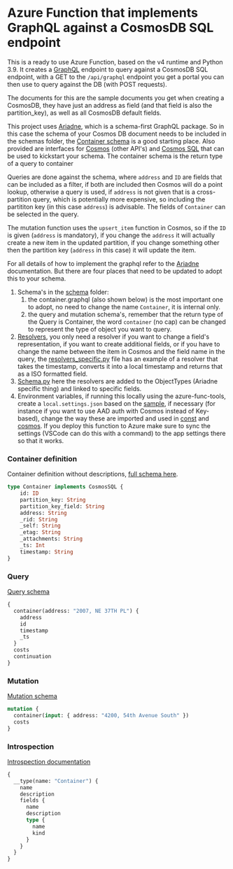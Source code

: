 # Azure Function that implements GraphQL against a CosmosDB SQL endpoint

This is a ready to use Azure Function, based on the v4 runtime and Python 3.9. It creates a [GraphQL] endpoint to query against a CosmosDB SQL endpoint, with a GET to the `/api/graphql` endpoint you get a portal you can then use to query against the DB (with POST requests).

The documents for this are the sample documents you get when creating a CosmosDB, they have just an address as field (and that field is also the partition_key), as well as all CosmosDB default fields.

This project uses [Ariadne], which is a schema-first GraphQL package. So in this case the schema of your Cosmos DB document needs to be included in the schemas folder, the [Container schema](schemas//container.graphql) is a good starting place. Also provided are interfaces for [Cosmos](schemas//interface_cosmos.graphql) (other API's) and [Cosmos SQL](schemas//interface_cosmos_sql.graphql) that can be used to kickstart your schema. The container schema is the return type of a query to container

Queries are done against the schema, where `address` and `ID` are fields that can be included as a filter, if both are included then Cosmos will do a point lookup, otherwise a query is used, if `address` is not given that is a cross-partition query, which is potentially more expensive, so including the partititon key (in this case `address`) is advisable. The fields of `Container` can be selected in the query.

The mutation function uses the `upsert_item` function in Cosmos, so if the `ID` is given (`address` is mandatory), if you change the `address` it will actually create a new item in the updated partition, if you change something other then the partition key (`address` in this case) it will update the item.

For all details of how to implement the graphql refer to the [Ariadne] documentation. But there are four places that need to be updated to adopt this to your schema.

1. Schema's in the [schema](schema//) folder: 
    1. the container.graphql (also shown below) is the most important one to adopt, no need to change the name `Container`, it is internal only.
    1. the query and mutation schema's, remember that the return type of the Query is Container, the word `container` (no cap) can be changed to represent the type of object you want to query.
1. [Resolvers](graphql//resolvers//), you only need a resolver if you want to change a field's representation, if you want to create additional fields, or if you have to change the name between the item in Cosmos and the field name in the query, the [resolvers_specific.py](graphql//resolvers//resolvers_specific.py) file has an example of a resolver that takes the timestamp, converts it into a local timestamp and returns that as a ISO formatted field.
1. [Schema.py](graphql//schema.py) here the resolvers are added to the ObjectTypes (Ariadne specific thing) and linked to specific fields. 
1. Environment variables, if running this locally using the azure-func-tools, create a `local.settings.json` based on the [sample](sample.settings.json), if necessary (for instance if you want to use AAD auth with Cosmos instead of Key-based), change the way these are imported and used in [const](graphql//const.py) and [cosmos](graphql//cosmos.py). If you deploy this function to Azure make sure to sync the settings (VSCode can do this with a command) to the app settings there so that it works.

### Container definition
Container definition without descriptions, [full schema here][Container schema].
```graphql
type Container implements CosmosSQL {
    id: ID
    partition_key: String
    partition_key_field: String
    address: String
    _rid: String
    _self: String
    _etag: String
    _attachments: String
    _ts: Int
    timestamp: String
}
```

### Query
[Query schema](schemas//query.graphql)
```graphql
{
  container(address: "2007, NE 37TH PL") {
  	address
    id
    timestamp
    _ts
  }
  costs
  continuation
}
```

### Mutation
[Mutation schema](schemas//mutation.graphql)
```graphql
mutation {
  container(input: { address: "4200, 54th Avenue South" })
  costs
}
```

### Introspection
[Introspection documentation](https://graphql.org/learn/introspection/)
```graphql
{
  __type(name: "Container") {
    name
    description
    fields {
      name
      description
      type {
        name
        kind
      }
    }
  }
}
```

[GraphQL]: https://graphql.org/
[Ariadne]: https://ariadnegraphql.org/
[Container schema]: schemas//container.graphql
